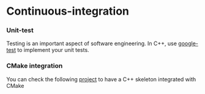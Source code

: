 # Continuous-integration

### Unit-test

Testing is an important aspect of software engineering. In C++, use
[google-test](https://github.com/google/googletest) to implement your unit
tests.

### CMake integration

You can check the following [project](
https://github.com/glemaitre/cmake-gtest-skeleton) to have a C++ skeleton
integrated with CMake
